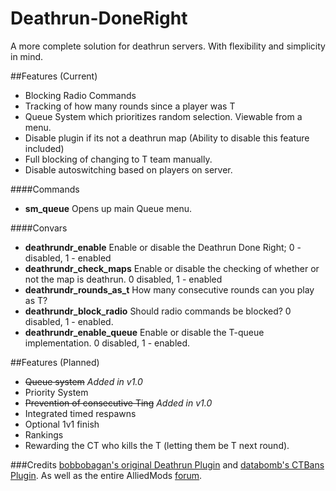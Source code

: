# Deathrun-DoneRight
A more complete solution for deathrun servers. With flexibility and simplicity in mind.


##Features (Current)

* Blocking Radio Commands
* Tracking of how many rounds since a player was T
* Queue System which prioritizes random selection. Viewable from a menu.
* Disable plugin if its not a deathrun map (Ability to disable this feature included)
* Full blocking of changing to T team manually.
* Disable autoswitching based on players on server.

####Commands

* **sm_queue** Opens up main Queue menu.

####Convars

*	**deathrundr_enable** Enable or disable the Deathrun Done Right; 0 - disabled, 1 - enabled
*	**deathrundr_check_maps** Enable or disable the checking of whether or not the map is deathrun. 0 disabled, 1 - enabled
*	**deathrundr_rounds_as_t** How many consecutive rounds can you play as T?
*	**deathrundr_block_radio** Should radio commands be blocked? 0 disabled, 1 - enabled.
*	**deathrundr_enable_queue** Enable or disable the T-queue implementation. 0 disabled, 1 - enabled.


##Features (Planned)

* ~~Queue system~~  _Added in v1.0_
* Priority System
* ~~Prevention of consecutive Ting~~  _Added in v1.0_
* Integrated timed respawns
* Optional 1v1 finish
* Rankings
* Rewarding the CT who kills the T (letting them be T next round).

###Credits
[bobbobagan's original Deathrun Plugin](https://forums.alliedmods.net/showthread.php?t=129907) and [databomb's CTBans Plugin](https://forums.alliedmods.net/showthread.php?t=166080). As well as the entire AlliedMods [forum](https://forums.alliedmods.net/index.php).
